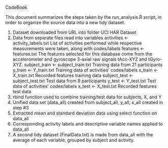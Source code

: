 CodeBook

This document summarizes the steps taken by the run_analysis.R script, in order to organize the source data into a new tidy dataset.

1. Dataset downloaded from URL into folder UCI HAR Dataset  
2. Data from separate files read into variables
  activities <- activity_labels.txt
    List of activities performed while respective measurements were taken, along with codes/labels
  features <- features.txt
    The features selected for this database come from the accelerometer and gyroscope 3-axial raw signals tAcc-XYZ and tGyro-XYZ.
  subject_train <- subject_train.txt
    Training data from 21 participants
  y_train <- Y_train.txt
    Training data of activities' codes/labels
  x_train <- X_train.txt
    Recorded features training data
  subject_test <- subject_test.txt
    Test data from 9 participants
  y_test <- Y_test.txt
    Test data of activities' codes/labels
  x_test <- X_test.txt
    Recorded features test data
3. rbind function used to combine training/test data for subjects, X, and Y
4. Unified data set (data_all) created from subject_all, y_all, x_all created in step #3
5. Extracted mean and standard deviation data using select function on data_all
6. Corresponding activity labels and descriptive variable names applied to data_all
7. A second tidy dataset (FinalData.txt) is made from data_all with the average of each variable, grouped by subject and activity. 
  
  
